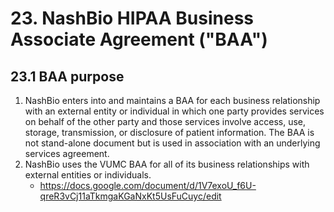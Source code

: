 # 23. NashBio HIPAA Business Associate Agreement ("BAA")

## 23.1 BAA purpose

1. NashBio enters into and maintains a BAA for each business relationship with an external entity or individual in which one party provides services on behalf of the other party and those services involve access, use, storage, transmission, or disclosure of patient information. The BAA is not stand-alone document but is used in association with an underlying services agreement.
2. NashBio uses the VUMC BAA for all of its business relationships with external entities or individuals.
   * https://docs.google.com/document/d/1V7exoU_f6U-qreR3vCj11aTkmgaKGaNxKt5UsFuCuyc/edit 
